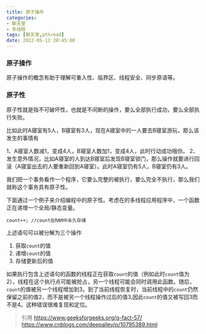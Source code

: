 ```yaml
---
title: 原子操作
categories:
- 聊天室
- 多线程
tags: [聊天室,pthread]
date: 2022-05-12 20:45:00
---
```

### 原子操作
原子操作的概念有助于理解可重入性、临界区、线程安全、同步原语等。
<!--more-->

### 原子性
原子性就是指不可破坏性，也就是不间断的操作，要么全部执行成功，要么全部执行失败。

比如此时A寝室有5人，B寝室有3人，现在A寝室中的一人要去B寝室游玩，那么该发生的事情有

1、A寝室人数减1，变成4人，B寝室人数加1，变成4人，此时行动成功哦你。
2、发生意外情况，比如A寝室的人到达B寝室后发现B寝室锁门，那么操作就要进行回滚（A寝室出去的人要重新回到A寝室）。此时A寝室仍有5人，B寝室仍有3人。

我们把一个事务看作一个程序，它要么完整的被执行，要么完全不执行，那么我们就称这个事务具有原子性。

下面通过一个例子来介绍编程中的原子性。考虑在的多线程应用程序中，一个函数正在递增一个全局/静态变量。
	
	count++; //count在RAM中永久存储
上述语句可以被分解为三个操作

1.  获取`count`的值
2. 递增`count`的值
3. 存储更新后的值

如果执行包含上述语句的函数的线程正在获取`count`的值（例如此时`count`值为2），线程在这个执行点可能被抢占，另一个线程可能会同时调用此函数。随后，`count`的值被另一个线程增加到3。到了当前线程恢复时，当前线程中的`count`仍然保留之前的值2，而不是被另一个线程操作过后的值3,因此`count`的值又被写回3而不是4。这种错误很难复现和定位。


>引用
https://www.geeksforgeeks.org/g-fact-57/
https://www.cnblogs.com/deepalley/p/10795389.html